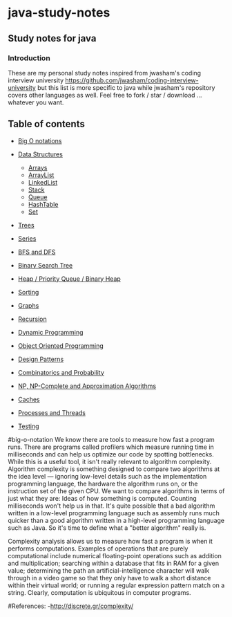 # java-study-notes
## Study notes for java

### Introduction
These are my personal study notes inspired from jwasham's coding interview university https://github.com/jwasham/coding-interview-university
but this list is more specific to java while jwasham's repository covers other languages as well.
Feel free to fork / star / download ... whatever you want. 

## Table of contents
- [Big O notations](#big-o-notation)
- [Data Structures](#data-structures)
  - [Arrays](#arrays)
  - [ArrayList](#arraylist)
  - [LinkedList](#linkedlist)
  - [Stack](#stack)
  - [Queue](#queue)
  - [HashTable](#hashtable)
  - [Set](#set)
 
 - [Trees](#trees)
  - [Series](#series)
  - [BFS and DFS](#bfsdfs)
  - [Binary Search Tree](#bst)
  - [Heap / Priority Queue / Binary Heap](#heap)
  
- [Sorting](#sorting)
 
- [Graphs](#graphs)
  
- [Recursion](#recursion)

- [Dynamic Programming](#dynamic_programming)

- [Object Oriented Programming](#oop)

- [Design Patterns](#design_patterns)

- [Combinatorics and Probability](#combinatorics-probability)

- [NP, NP-Complete and Approximation Algorithms](#np-approx)

- [Caches](#caches)

- [Processes and Threads](#processes-threads)

- [Testing](#testing)






#big-o-notation
We know there are tools to measure how fast a program runs. There are programs called profilers which measure running time in milliseconds and can help us optimize our code by spotting bottlenecks. While this is a useful tool, it isn't really relevant to algorithm complexity. Algorithm complexity is something designed to compare two algorithms at the idea level — ignoring low-level details such as the implementation programming language, the hardware the algorithm runs on, or the instruction set of the given CPU. We want to compare algorithms in terms of just what they are: Ideas of how something is computed. Counting milliseconds won't help us in that. It's quite possible that a bad algorithm written in a low-level programming language such as assembly runs much quicker than a good algorithm written in a high-level programming language such as Java. So it's time to define what a "better algorithm" really is.

Complexity analysis allows us to measure how fast a program is when it performs computations. Examples of operations that are purely computational include numerical floating-point operations such as addition and multiplication; searching within a database that fits in RAM for a given value; determining the path an artificial-intelligence character will walk through in a video game so that they only have to walk a short distance within their virtual world; or running a regular expression pattern match on a string. Clearly, computation is ubiquitous in computer programs.



#References:
-http://discrete.gr/complexity/
